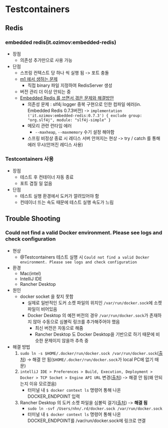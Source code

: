 # Testcontainers

## Redis

### embedded redis(it.ozimov:embedded-redis)

- 장점
    - 의존성 추가만으로 사용 가능
- 단점
    - 스프링 컨텍스트 당 하나 씩 실행 됨 -> 포트 충돌
    - [m1 에서 생하는 문제](https://da-nyee.github.io/posts/how-to-use-embedded-redis-on-m1-arm/)
        - 직접 binary 파일 지정하여 RedisServer 생성
    - 버전 관리 더 이상 안되는 중
    - [Embedded Redis 를 쓰면서 겪은 문제와 해결방안](https://rogal.tistory.com/entry/Embedded-Redis-%EB%A5%BC-%EC%93%B0%EB%A9%B4%EC%84%9C-%EA%B2%AA%EC%9D%80-%EB%AC%B8%EC%A0%9C%EC%99%80-%ED%95%B4%EA%B2%B0%EB%B0%A9%EC%95%88)
        - 의존성 문제 : slf4j logger 중복 구현으로 인한 컴파일 에러(in. Embedded Redis 0.7.3버전)
          ->  `implementation ('it.ozimov:embedded-redis:0.7.3') { exclude group: "org.slf4j", module: "slf4j-simple" }
          `
        - 메모리 관련 런타임 에러
            - `--maxheap`, `--maxmemory` 수기 설정 해야함
        - 스프링 비정상 종료 시 레디스 서버 안꺼지는 현상 -> try / catch 를 통해 에러 무시(안꺼진 레디스 사용)

### Testcontainers 사용

- 장점
    - 테스트 후 컨테이너 자동 종료
    - 포트 겹칠 일 없음
- 단점
    - 테스트 실행 환경에서 도커가 깔려있어야 함
    - 컨테이너 뜨는 속도 때문에 테스트 실행 속도가 느림

## Trouble Shooting

### Could not find a valid Docker environment. Please see logs and check configuration

- 현상
    - @Testcontainers 테스트 실행 시 `Could not find a valid Docker environment. Please see logs and check configuration`
- 환경
    - Mac(intel)
    - IntelliJ IDE
    - Rancher Desktop
- 원인
    - docker socket 을 찾지 못함
        - 실제로 일반적인 도커 소켓 파일의 위치인 `/var/run/docker.sock`에 소켓 파일이 비어있음
        - Docker Desktop 의 예전 버전의 경우 `/var/run/docker.sock`가 존재하지 않아 수동으로 심볼릭 링크를 추가해주어야 했음
            - 최신 버전은 자동으로 해줌
            - Rancher Desktop 도 Docker Desktop을 기반으로 하기 때문에 비슷한 문제이지 않을까 추측 중
- 해결 방법
    1. `sudo ln -s $HOME/.docker/run/docker.sock /var/run/docker.sock`([출처](https://stackoverflow.com/questions/61108655/test-container-test-cases-are-failing-due-to-could-not-find-a-valid-docker-envi))
       -> 해결 안 됨(`$HOME/.docker/run/docker.sock`가 local PC에 없기 때문)
    2. `intelliJ IDE > Preferences > Build, Execution, Deployment > Docker > TCP Socket > Engine API URL`
       변경([출처](https://stackoverflow.com/questions/74173489/docker-socket-is-not-found-while-using-intellij-idea-and-docker-desktop-on-macos))
       -> 해결 안 됨(왜 안되는지 이유 모르겠음)
        - 터미널 내 `$ docker context ls` 명령어 통해 나온 DOCKER_ENDPOINT 입력
    3. Rancher Desktop 의 도커 소켓 파일을 심볼릭
       걸기([출처](https://stackoverflow.com/questions/74173489/docker-socket-is-not-found-while-using-intellij-idea-and-docker-desktop-on-macos))
       -> **해결 됨**
        - `sudo ln -svf /Users/nhn/.rd/docker.sock /var/run/docker.sock`
        - 터미널 내 `$ docker context ls` 명령어 통해 나온 DOCKER_ENDPOINT를 /var/run/docker.sock에 링크로 연결